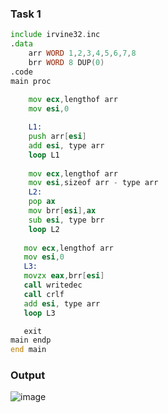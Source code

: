 ### Task 1
```asm
include irvine32.inc
.data
	arr WORD 1,2,3,4,5,6,7,8
	brr WORD 8 DUP(0)
.code
main proc
	
	mov ecx,lengthof arr
	mov esi,0

	L1:
	push arr[esi]
	add esi, type arr
	loop L1
	
	mov ecx,lengthof arr
	mov esi,sizeof arr - type arr 
	L2:
	pop ax
	mov brr[esi],ax
	sub esi, type brr
	loop L2
   
   mov ecx,lengthof arr
   mov esi,0
   L3:
   movzx eax,brr[esi]
   call writedec
   call crlf
   add esi, type arr
   loop L3

   exit
main endp
end main

```

### Output
![image](https://github.com/user-attachments/assets/c129631d-a840-40d8-b5a3-46dff84626be)
